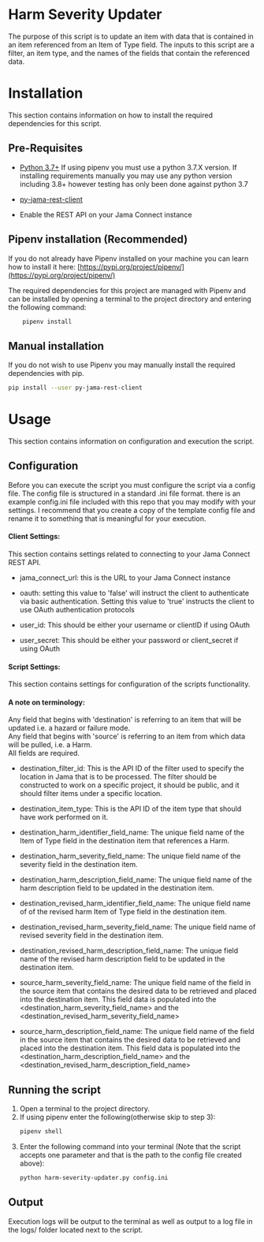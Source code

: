 # Harm Severity Updater
The purpose of this script is to update an item with data that is contained in an item referenced from an Item of Type 
field.  The inputs to this script are a filter, an item type, and the names of the fields that contain the referenced 
data.

# Installation
This section contains information on how to install the required dependencies for this script.

## Pre-Requisites
* [Python 3.7+](https://www.python.org/downloads/release/python-377/) If using pipenv you must use a python 3.7.X 
version.  If installing requirements manually you may use any python version including 3.8+ however testing has only
been done against python 3.7

* [py-jama-rest-client](https://pypi.org/project/py-jama-rest-client/)

* Enable the REST API on your Jama Connect instance

## Pipenv installation (Recommended)
If you do not already have Pipenv installed on your machine you can learn how to install it here: 
[https://pypi.org/project/pipenv/](https://pypi.org/project/pipenv/)

The required dependencies for this project are managed with Pipenv and can be installed by opening a terminal
to the project directory and entering the following command:
```bash
    pipenv install
```

## Manual installation
If you do not wish to use Pipenv you may manually install the required dependencies with pip.
```bash
pip install --user py-jama-rest-client
```

# Usage
This section contains information on configuration and execution the script.

## Configuration
Before you can execute the script you must configure the script via a config file.  The config file is
structured in a standard .ini file format. there is an example config.ini file included with this repo that you
may modify with your settings.  I recommend that you create a copy of the template config file and rename it to
something that is meaningful for your execution.

#### Client Settings:
This section contains settings related to connecting to your Jama Connect REST API.

* jama_connect_url: this is the URL to your Jama Connect instance

* oauth: setting this value to 'false' will instruct the client to authenticate via basic authentication.  Setting this 
value to 'true' instructs the client to use OAuth authentication protocols

* user_id: This should be either your username or clientID if using OAuth

* user_secret: This should be either your password or client_secret if using OAuth

#### Script Settings:
This section contains settings for configuration of the scripts functionality.

#### A note on terminology:
Any field that begins with 'destination' is referring to an item that will be updated i.e. a hazard or failure mode.  
Any field that begins with 'source' is referring to an item from which data will be pulled, i.e. a Harm.  
All fields are required.

* destination_filter_id: This is the API ID of the filter used to specify the location in Jama that is to be processed.
The filter should be constructed to work on a specific project, it should be public, and it should filter items under a 
specific location.

* destination_item_type: This is the API ID of the item type that should have work performed on it.

* destination_harm_identifier_field_name: The unique field name of the Item of Type field in the destination item that 
references a Harm.

* destination_harm_severity_field_name: The unique field name of the severity field in the destination item.

* destination_harm_description_field_name: The unique field name of the harm description field to be updated in 
the destination item.

* destination_revised_harm_identifier_field_name: The unique field name of of the revised harm Item of Type field in the
destination item.

* destination_revised_harm_severity_field_name: The unique field name of revised severity field in the destination item.

* destination_revised_harm_description_field_name: The unique field name of the revised harm description field to be updated 
in the destination item.

* source_harm_severity_field_name: The unique field name of the field in the source item that contains the desired data
to be retrieved and placed into the destination item. This field data is populated into the
<destination_harm_severity_field_name> and the <destination_revised_harm_severity_field_name>

* source_harm_description_field_name: The unique field name of the field in the source item that contains the desired data
to be retrieved and placed into the destination item.  This field data is populated into the
<destination_harm_description_field_name> and the <destination_revised_harm_description_field_name> 

## Running the script

1) Open a terminal to the project directory.
2) If using pipenv enter the following(otherwise skip to step 3):
   ```bash
   pipenv shell 
   ``` 
3) Enter the following command into your terminal (Note that the script accepts one parameter and that is the path to
the config file created above):  
   ```bash 
   python harm-severity-updater.py config.ini
   ```

## Output
Execution logs will be output to the terminal as well as output to a log file in the logs/ folder located next to the 
script.
